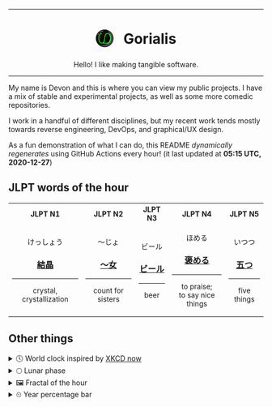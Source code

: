***

<h1 align="center">
<sub>
    <img src="readme/resources/avatar.png" height="36">
</sub>
&nbsp;
Gorialis
</h1>
<p align="center">
Hello! I like making tangible software.
</p>

***

My name is Devon and this is where you can view my public projects. I have a mix of stable and experimental projects, as well as some more comedic repositories.

I work in a handful of different disciplines, but my recent work tends mostly towards reverse engineering, DevOps, and graphical/UX design.

As a fun demonstration of what I can do, this README *dynamically regenerates* using GitHub Actions every hour! (it last updated at **05:15 UTC, 2020-12-27**)

<h2>JLPT words of the hour</h2>
<table>
    <tr>
        <th>JLPT N1</th>
        <th>JLPT N2</th>
        <th>JLPT N3</th>
        <th>JLPT N4</th>
        <th>JLPT N5</th>
    </tr>
    <tr>
        <td>
            <p align="center">けっしょう</p>
            <h3 align="center"><b><a href="https://jisho.org/search/%E7%B5%90%E6%99%B6">結晶</a></b></h3>
            <hr>
            <p align="center">crystal,<wbr> crystallization</p>
        </td>
        <td>
            <p align="center">～じょ</p>
            <h3 align="center"><b><a href="https://jisho.org/search/%EF%BD%9E%E5%A5%B3">～女</a></b></h3>
            <hr>
            <p align="center">count for sisters</p>
        </td>
        <td>
            <p align="center">ビール</p>
            <h3 align="center"><b><a href="https://jisho.org/search/%E3%83%93%E3%83%BC%E3%83%AB">ビール</a></b></h3>
            <hr>
            <p align="center">beer</p>
        </td>
        <td>
            <p align="center">ほめる</p>
            <h3 align="center"><b><a href="https://jisho.org/search/%E8%A4%92%E3%82%81%E3%82%8B">褒める</a></b></h3>
            <hr>
            <p align="center">to praise;<br> to say nice things</p>
        </td>
        <td>
            <p align="center">いつつ</p>
            <h3 align="center"><b><a href="https://jisho.org/search/%E4%BA%94%E3%81%A4">五つ</a></b></h3>
            <hr>
            <p align="center">five things</p>
        </td>
    </tr>
</table>

<h2>Other things</h2>
<details>
<summary>🕔  World clock inspired by <a href="https://xkcd.com/now">XKCD now</a></summary>

> <img src="generated/now.png" width="512">

</details>
<details>
<summary>🌕 Lunar phase</summary>

The moon is approximately 44.51% through its phase (Full Moon).

</details>
<details>
<summary>&#x1f5bc; Fractal of the hour</summary>

> <img src="generated/fractal.png" width="512">

</details>
<details>
<summary>&#x23f2; Year percentage bar</summary>
<pre><code>2020 [███████████████████▁] 98.69%</code></pre>
</details>

